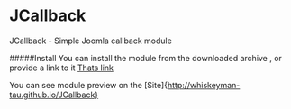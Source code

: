 # JCallback
JCallback - Simple Joomla callback module

#####Install
You can install the module from the downloaded archive , or provide a link to it [Thats link](https://github.com/WhiskeyMan-Tau/JCallback/archive/master.zip)

You can see module preview on the [Site]{http://whiskeyman-tau.github.io/JCallback}
